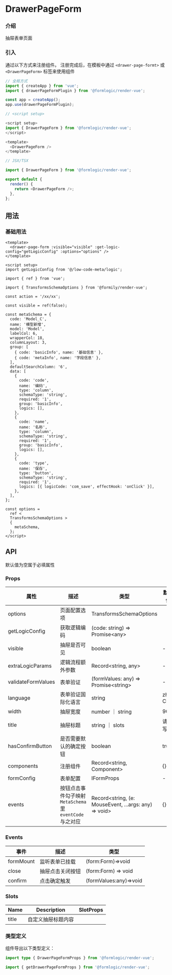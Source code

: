 # DrawerPageForm

### 介绍

抽屉表单页面

### 引入

通过以下方式来注册组件。 注册完成后，在模板中通过 `<drawer-page-formt>` 或 `<DrawerPageForm>` 标签来使用组件

```js
// 全局方式
import { createApp } from 'vue';
import { drawerPageFormPlugin } from '@formlogic/render-vue';

const app = createApp();
app.use(drawerPageFormPlugin);

// <script setup>

<script setup>
import { DrawerPageForm } from '@formlogic/render-vue';
</script>

<template>
  <DrawerPageForm />
</template>

// JSX/TSX

import { DrawerPageForm } from '@formlogic/render-vue';

export default {
  render() {
    return <DrawerPageForm />;
  },
};

```

## 用法

### 基础用法

```vue
<template>
  <drawer-page-form :visible="visible" :get-logic-config="getLogicConfig" :options="options" />
</template>

<script setup>
import getLogicConfig from '@/low-code-meta/logic';

import { ref } from 'vue';

import { TransformsSchemaOptions } from '@formily/render-vue';

const action = '/xx/xx';

const visible = ref(false);

const metaSchema = {
  code: 'Model_C',
  name: '模型新增',
  model: 'Model',
  labelCol: 6,
  wrapperCol: 18,
  columnLayout: 3,
  group: [
    { code: 'basicInfo', name: '基础信息' },
    { code: 'metaInfo', name: '字段信息' },
  ],
  defaultSearchColumn: '6',
  data: [
    {
      code: 'code',
      name: '编码',
      type: 'column',
      schemaType: 'string',
      required: '1',
      group: 'basicInfo',
      logics: [],
    },
    {
      code: 'name',
      name: '名称',
      type: 'column',
      schemaType: 'string',
      required: '1',
      group: 'basicInfo',
      logics: [],
    },
    {
      code: 'type',
      name: '保存',
      type: 'button',
      schemaType: 'string',
      required: '1',
      logics: [{ logicCode: 'com_save', effectHook: 'onClick' }],
    },
  ],
};

const options =
  ref <
  TransformsSchemaOptions >
  {
    metaSchema,
  };
</script>
```

## API

默认值为空属于必填属性

### Props

| 属性               | 描述                                                   | 类型                                                  | 默认值 |
| ------------------ | ------------------------------------------------------ | ----------------------------------------------------- | ------ |
| options            | 页面配置选项                                           | TransformsSchemaOptions                               |        |
| getLogicConfig     | 获取逻辑编码                                           | (code: string) => Promise\<any\>                      |        |
| visible            | 抽屉是否可见                                           | boolean                                               | -      |
| extraLogicParams   | 逻辑流程额外参数                                       | Record<string, any>                                   | -      |
| validateFormValues | 表单验证                                               | (formValues: any) => Promise\<string\>                | -      |
| language           | 表单验证国际化语言                                     | string                                                | zh-CN  |
| width              | 抽屉宽度                                               | number ｜ string                                      | 90%    |
| title              | 抽屉标题                                               | string ｜ slots                                       | 请填写 |
| hasConfirmButton   | 是否需要默认的确定按钮                                 | boolean                                               | true   |
| components         | 注册组件                                               | Record<string, Component>                             | {}     |
| formConfig         | 表单配置                                               | IFormProps                                            | -      |
| events             | 按钮点击事件勾子映射`MetaSchema`里 `eventCode`与之对应 | Record<string, (e: MouseEvent, ...args: any) => void> | {}     |

### Events

| 事件      | 描述             | 类型                   |
| --------- | ---------------- | ---------------------- |
| formMount | 监听表单已挂载   | (form:Form)=>void      |
| close     | 抽屉点击关闭按钮 | (form:Form) => void    |
| confirm   | 点击确定触发     | (formValues:any)=>void |

### Slots

| Name  | Description | SlotProps |
| ----- | ----------- | --------- |
| title | 自定义抽屉标题内容  |           |

### 类型定义

组件导出以下类型定义：

```ts
import type { DrawerPageFormProps } from '@formlogic/render-vue';

import { getDrawerPageFormProps } from '@formlogic/render-vue';
```
